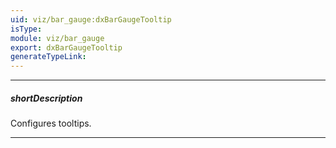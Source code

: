 ```yaml
---
uid: viz/bar_gauge:dxBarGaugeTooltip
isType: 
module: viz/bar_gauge
export: dxBarGaugeTooltip
generateTypeLink: 
---
```

---
##### shortDescription
Configures tooltips.

---
